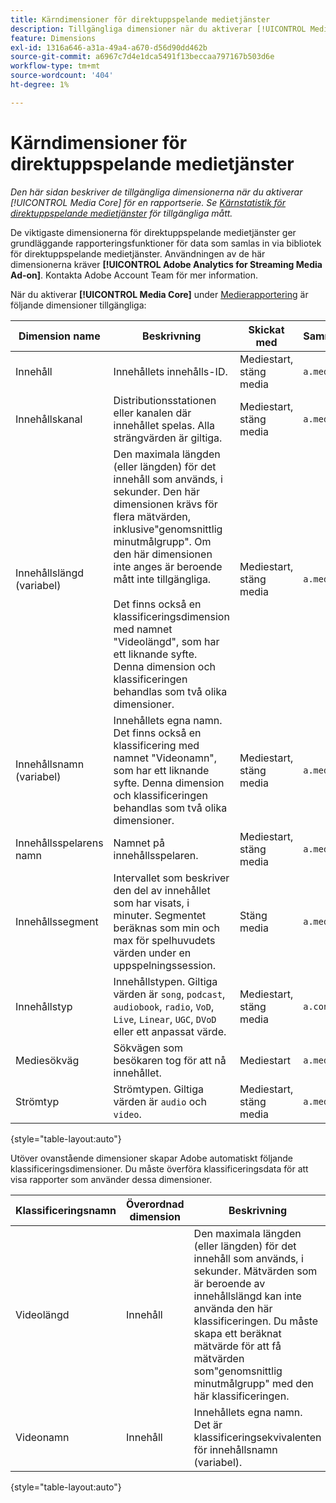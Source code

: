 ```yaml
---
title: Kärndimensioner för direktuppspelande medietjänster
description: Tillgängliga dimensioner när du aktiverar [!UICONTROL Media Core] för en rapportserie.
feature: Dimensions
exl-id: 1316a646-a31a-49a4-a670-d56d90dd462b
source-git-commit: a6967c7d4e1dca5491f13beccaa797167b503d6e
workflow-type: tm+mt
source-wordcount: '404'
ht-degree: 1%

---
```


# Kärndimensioner för direktuppspelande medietjänster

*Den här sidan beskriver de tillgängliga dimensionerna när du aktiverar [!UICONTROL Media Core] för en rapportserie. Se [Kärnstatistik för direktuppspelande medietjänster](../metrics/sm-core.md) för tillgängliga mått.*

De viktigaste dimensionerna för direktuppspelande medietjänster ger grundläggande rapporteringsfunktioner för data som samlas in via bibliotek för direktuppspelande medietjänster. Användningen av de här dimensionerna kräver **[!UICONTROL Adobe Analytics for Streaming Media Ad-on]**. Kontakta Adobe Account Team för mer information.

När du aktiverar **[!UICONTROL Media Core]** under [Medierapportering](/help/admin/tools/manage-rs/edit-settings/media-management.md) är följande dimensioner tillgängliga:

| Dimension name | Beskrivning | Skickat med | Sammanhangsdatavariabel |
| --- | --- | --- | --- |
| Innehåll | Innehållets innehålls-ID. | Mediestart, stäng media | `a.media.name` |
| Innehållskanal | Distributionsstationen eller kanalen där innehållet spelas. Alla strängvärden är giltiga. | Mediestart, stäng media | `a.media.channel` |
| Innehållslängd (variabel) | Den maximala längden (eller längden) för det innehåll som används, i sekunder. Den här dimensionen krävs för flera mätvärden, inklusive&quot;genomsnittlig minutmålgrupp&quot;. Om den här dimensionen inte anges är beroende mått inte tillgängliga.<br><br>Det finns också en klassificeringsdimension med namnet &quot;Videolängd&quot;, som har ett liknande syfte. Denna dimension och klassificeringen behandlas som två olika dimensioner. | Mediestart, stäng media | `a.media.length` |
| Innehållsnamn (variabel) | Innehållets egna namn. Det finns också en klassificering med namnet &quot;Videonamn&quot;, som har ett liknande syfte. Denna dimension och klassificeringen behandlas som två olika dimensioner. | Mediestart, stäng media | `a.media.friendlyName` |
| Innehållsspelarens namn | Namnet på innehållsspelaren. | Mediestart, stäng media | `a.media.playerName` |
| Innehållssegment | Intervallet som beskriver den del av innehållet som har visats, i minuter. Segmentet beräknas som min och max för spelhuvudets värden under en uppspelningssession. | Stäng media | `a.media.segment` |
| Innehållstyp | Innehållstypen. Giltiga värden är `song`, `podcast`, `audiobook`, `radio`, `VoD`, `Live`, `Linear`, `UGC`, `DVoD` eller ett anpassat värde. | Mediestart, stäng media | `a.contentType` |
| Mediesökväg | Sökvägen som besökaren tog för att nå innehållet. | Mediestart | `a.media.path` |
| Strömtyp | Strömtypen. Giltiga värden är `audio` och `video`. | Mediestart, stäng media | `a.media.streamType` |

{style="table-layout:auto"}

Utöver ovanstående dimensioner skapar Adobe automatiskt följande klassificeringsdimensioner. Du måste överföra klassificeringsdata för att visa rapporter som använder dessa dimensioner.

| Klassificeringsnamn | Överordnad dimension | Beskrivning |
| --- | --- | --- |
| Videolängd | Innehåll | Den maximala längden (eller längden) för det innehåll som används, i sekunder. Mätvärden som är beroende av innehållslängd kan inte använda den här klassificeringen. Du måste skapa ett beräknat mätvärde för att få mätvärden som&quot;genomsnittlig minutmålgrupp&quot; med den här klassificeringen. |
| Videonamn | Innehåll | Innehållets egna namn. Det är klassificeringsekvivalenten för innehållsnamn (variabel). |

{style="table-layout:auto"}
